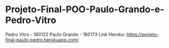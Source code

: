 # Projeto-Final-POO-Paulo-Grando-e-Pedro-Vitro
Pedro Vitro - 180122
Paulo Grando - 180173
Link  Heroku:  https://projeto-final-paulo-pedro.herokuapp.com/
